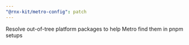 ```yaml
---
"@rnx-kit/metro-config": patch
---
```


Resolve out-of-tree platform packages to help Metro find them in pnpm setups

